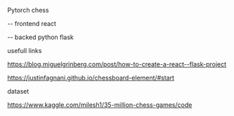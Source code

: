Pytorch chess

-- frontend react

-- backed python flask

usefull links

https://blog.miguelgrinberg.com/post/how-to-create-a-react--flask-project

https://justinfagnani.github.io/chessboard-element/#start


dataset

https://www.kaggle.com/milesh1/35-million-chess-games/code

